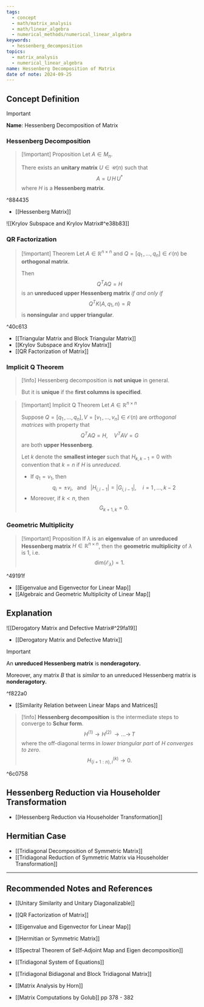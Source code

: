 ```yaml
---
tags:
  - concept
  - math/matrix_analysis
  - math/linear_algebra
  - numerical_methods/numerical_linear_algebra
keywords:
  - hessenberg_decomposition
topics:
  - matrix_analysis
  - numerical_linear_algebra
name: Hessenberg Decomposition of Matrix
date of note: 2024-09-25
---
```


## Concept Definition

>[!important]
>**Name**: Hessenberg Decomposition of Matrix

### Hessenberg Decomposition

>[!important] Proposition
>Let $A\in M_{n}$. 
>
>There exists an **unitary matrix** $U\in \mathcal{U}(n)$ such that $$A = U\,H\,U^{*}$$ where $H$ is a **Hessenberg matrix**.

^884435

- [[Hessenberg Matrix]]

![[Krylov Subspace and Krylov Matrix#^e38b83]]

### QR Factorization

>[!important] Theorem
>Let $A\in \mathbb{R}^{n\times n}$ and $Q = [q_{1}\,{,}\ldots{,}\,q_{n}]\in \mathcal{O}(n)$ be **orthogonal matrix**.
>
>Then $$Q^{T}AQ = H$$ is an **unreduced upper Hessenberg matrix** *if and only if*  $$Q^{T}K(A, q_{1}, n) = R$$ is **nonsingular** and **upper triangular**.

^40c613

- [[Triangular Matrix and Block Triangular Matrix]]
- [[Krylov Subspace and Krylov Matrix]]
- [[QR Factorization of Matrix]]

### Implicit Q Theorem

>[!info]
>Hessenberg decomposition is **not unique** in general. 
>
>But it is **unique** if the **first columns is specified**.

>[!important] Implicit Q Theorem
>Let $A\in \mathbb{R}^{n\times n}$
>
>Suppose $Q = [q_{1}\,{,}\ldots{,}\,q_{n}], V= [v_{1}\,{,}\ldots{,}\,v_{n}]\in \mathcal{O}(n)$ are *orthogonal matrices* with property that $$Q^{T}A Q = H, \quad V^{T}AV= G$$ are both **upper Hessenberg**.
>
>Let $k$ denote the **smallest integer** such that $H_{k,k-1} =0$ with convention that $k=n$ if $H$ is *unreduced*.
>- If $q_{1} = v_{1}$, then $$q_{i} = \pm v_{i}, \;\;\text{ and }\;\; |H_{i,i-1}| = |G_{i,i-1}|, \quad i=1\,{,}\ldots{,}\,k-2$$
>- Moreover, if $k < n$, then $$G_{k+1, k} = 0.$$


### Geometric Multiplicity

>[!important] Proposition
>If $\lambda$ is an **eigenvalue** of an **unreduced Hessenberg matrix** $H\in \mathbb{R}^{n\times n}$, then the **geometric multiplicity** of $\lambda$ is $1$, i.e. $$\text{dim}(\mathcal{E}_{\lambda})=1.$$

^49191f

- [[Eigenvalue and Eigenvector for Linear Map]]
- [[Algebraic and Geometric Multiplicity of Linear Map]]

## Explanation

![[Derogatory Matrix and Defective Matrix#^29fa19]]

- [[Derogatory Matrix and Defective Matrix]]

>[!important] 
>An **unreduced Hessenberg matrix** is **nonderagotory.**
>
>Moreover, any matrix $B$ that is *similar* to an unreduced Hessenberg matrix is **nonderagotory.**

^f822a0

- [[Similarity Relation between Linear Maps and Matrices]]

>[!info]
>**Hessenberg decomposition** is the intermediate steps to converge to **Schur form**.
>$$
>H^{(1)} \to H^{(2)} \,{\to}\ldots{\to}\, T
>$$
>where the off-diagonal terms in *lower triangular part* of $H$ *converges to zero*.
>$$
>H^{(k)}_{\{ i+1:n \},i} \to 0.
>$$

^6c0758

## Hessenberg Reduction via Householder Transformation

- [[Hessenberg Reduction via Householder Transformation]]

## Hermitian Case

- [[Tridiagonal Decomposition of Symmetric Matrix]]
- [[Tridiagonal Reduction of Symmetric Matrix via Householder Transformation]]


-----------
##  Recommended Notes and References


- [[Unitary Similarity and Unitary Diagonalizable]]
- [[QR Factorization of Matrix]]

- [[Eigenvalue and Eigenvector for Linear Map]]
- [[Hermitian or Symmetric Matrix]]
- [[Spectral Theorem of Self-Adjoint Map and Eigen decomposition]]

- [[Tridiagonal System of Equations]]
- [[Tridiagonal Bidiagonal and Block Tridiagonal Matrix]]

- [[Matrix Analysis by Horn]]
- [[Matrix Computations by Golub]] pp 378 - 382